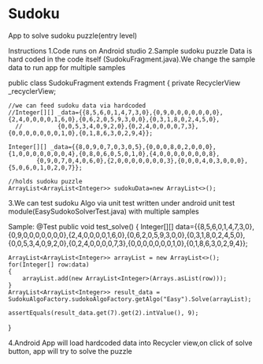 # Sudoku

App to solve sudoku puzzle(entry level)

Instructions
1.Code runs on Android studio
2.Sample sudoku puzzle Data is hard coded in the code itself (SudokuFragment.java).We change the sample data to run app for multiple samples
 
public class SudokuFragment extends Fragment {
    private RecyclerView _recyclerView;

    //we can feed sudoku data via hardcoded
    //Integer[][] _data={{8,5,6,0,1,4,7,3,0},{0,9,0,0,0,0,0,0,0},{2,4,0,0,0,0,1,6,0},{0,6,2,0,5,9,3,0,0},{0,3,1,8,0,2,4,5,0},
      //          {0,0,5,3,4,0,9,2,0},{0,2,4,0,0,0,0,7,3},{0,0,0,0,0,0,0,1,0},{0,1,8,6,3,0,2,9,4}};

    Integer[][] _data={{8,0,9,0,7,0,3,0,5},{0,0,0,8,0,2,0,0,0},{1,0,0,0,0,0,0,0,4},{0,8,0,6,0,5,0,1,0},{4,0,0,0,0,0,0,0,8},
            {0,9,0,7,0,4,0,6,0},{2,0,0,0,0,0,0,0,3},{0,0,0,4,0,3,0,0,0},{5,0,6,0,1,0,2,0,7}};

    //holds sudoku puzzle
    ArrayList<ArrayList<Integer>> sudokuData=new ArrayList<>();


3.We can test sudoku Algo via unit test written under android unit test module(EasySudokoSolverTest.java) with multiple samples

 Sample:
    @Test
public void test_solve() {
    Integer[][] data={{8,5,6,0,1,4,7,3,0},{0,9,0,0,0,0,0,0,0},{2,4,0,0,0,0,1,6,0},{0,6,2,0,5,9,3,0,0},{0,3,1,8,0,2,4,5,0},
            {0,0,5,3,4,0,9,2,0},{0,2,4,0,0,0,0,7,3},{0,0,0,0,0,0,0,1,0},{0,1,8,6,3,0,2,9,4}};

    ArrayList<ArrayList<Integer>> arrayList = new ArrayList<>();
    for(Integer[] row:data)
    {
        arrayList.add(new ArrayList<Integer>(Arrays.asList(row)));
    }
    ArrayList<ArrayList<Integer>> result_data = SudokuAlgoFactory.sudokoAlgoFactory.getAlgo("Easy").Solve(arrayList);

    assertEquals(result_data.get(7).get(2).intValue(), 9);
}

4.Android App will load hardcoded data into  Recycler view,on click of solve button, app will try to solve the puzzle


